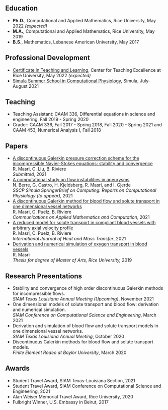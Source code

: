## Education 
- **Ph.D.**, Computational and Applied Mathematics, Rice University, May 2022 _(expected)_
- **M.A.**,  Computational and Applied Mathematics, Rice University, May 2019 
- **B.S.**,  Mathematics, Lebanese American University, May 2017 

## Professional Development 
- [Certificate in Teaching and Learning](https://cte.rice.edu/grads), Center for Teaching Excellence at Rice University, May 2022 _(expected)_ 
- [Simula Summer School in Computational Physiology](https://www.simula.no/education/courses/simula-summer-school-computational-physiology), Simula, July-August 2021 

## Teaching
- Teaching Assistant:  CAAM 336, Differential equations in science and engineering,
Fall 2019 - Spring 2020
- Grader:  CAAM 336, Fall 2017 - Spring 2018, Fall 2020 - Spring 2021 and CAAM 453, Numerical Analysis I, Fall 2018

## Papers 
-  [A discontinuous Galerkin pressure correction scheme for the incompressible Navier-Stokes equations: stability and convergence](https://arxiv.org/abs/2109.10999)   
R. Masri, C. Liu, B. Riviere        
*Submitted*, 2021  
-  [A computational study on flow instabilities in aneurysms](https://zenodo.org/record/5296829#.YXBCmRrMKM8)       
N. Berre, G. Castro, H. Kjeldsberg, R. Masri, and I. Gjerde    
*SSCP Simula SpringerBrief on Computing: Reports on Computational Physiology (to appear)*, 2021
- [A discontinuous Galerkin method for blood flow and solute transport in one dimensional vessel networks](https://link.springer.com/article/10.1007/s42967-021-00126-5)  
R. Masri, C. Puelz, B. Riviere  
*Communications on Applied Mathematics and Computation,* 2021
- [A reduced model for solute transport in compliant blood vessels with arbitrary axial velocity profile](https://www.sciencedirect.com/science/article/pii/S0017931021004828)  
R. Masri, C. Puelz, B. Riviere  
*International Journal of Heat and Mass Transfer*, 2021 
- [Derivation and numerical simulation of oxygen transport in blood vessels](https://scholarship.rice.edu/handle/1911/107400)    
R. Masri  
*Thesis for degree of Master of Arts, Rice University,* 2019 <!--[link to thesis](https://scholarship.rice.edu/handle/1911/107400).-->

## Research Presentations 
- Stability and convergence of high order discontinuous Galerkin methods for incompressible flows.  
 *SIAM Texas Louisiana Annual Meeting (Upcoming)*, November 2021
- One dimensional models of solute transport and blood flow: derivation and numerical simulation. <br /> 
  *SIAM Conference on Computational Science and Engineering*, March 2021
- Derivation and simulation of blood flow and solute transport models in one dimensional vessel networks. <br />
   *SIAM Texas Louisiana Annual Meeting*, October 2020
 - Discontinuous Galerkin methods for blood flow and solute transport models. 
 <br /> *Finite Element Rodeo at Baylor University*, March 2020

## Awards 
-  Student Travel Award, SIAM Texas-Louisiana Section, 2021 
-  Student Travel Award, SIAM Conference on Computational Science and Engineering, 2021
-  Alan Weiser Memorial Travel Award, Rice University, 2020
-  Fulbright Winner, U.S. Embassy in Beirut, 2017
